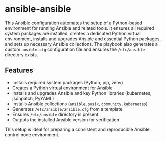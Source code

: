 # ansible-ansible

This Ansible configuration automates the setup of a Python-based environment for running Ansible and related tools. It ensures all required system packages are installed, creates a dedicated Python virtual environment, installs and upgrades Ansible and essential Python packages, and sets up necessary Ansible collections. The playbook also generates a custom `ansible.cfg` configuration file and ensures the `/etc/ansible` directory exists.

## Features
- Installs required system packages (Python, pip, venv)
- Creates a Python virtual environment for Ansible
- Installs and upgrades Ansible and key Python libraries (kubernetes, jsonpatch, PyYAML)
- Installs Ansible collections (`ansible.posix`, `community.kubernetes`)
- Generates `/etc/ansible/ansible.cfg` from a template
- Ensures `/etc/ansible` directory is present
- Outputs the installed Ansible version for verification

This setup is ideal for preparing a consistent and reproducible Ansible control node environment.
